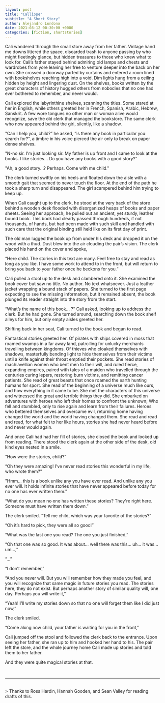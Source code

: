 ```yaml
---
layout: post
title: "Calliope"
subtitle: "A Short Story"
author: Alejandro Londono
date: 2021-08-12 00:30:00 +0000
categories: [fiction, shortstories]
---
```


Cali wandered through the small store away from her father. Vintage hand me downs littered the space, discarded trash to anyone passing by who might fleetingly glance, but hidden treasures to those who knew what to look for. Cali’s father stayed behind admiring old lamps and chests and wardrobes from yore leaving her free to venture deeper into the back on her own. She crossed a doorway parted by curtains and entered a room lined with bookshelves reaching high into a void. Dim lights hung from a ceiling hidden by height and lingering dust. On the shelves, books written by the great characters of history hugged others from nobodies that no one had ever bothered to remember, and never would. 

Cali explored the labyrinthine shelves, scanning the titles. Some stared at her in English, while others greeted her in French, Spanish, Arabic, Hebrew, Sanskrit. A few wore tongues no other man or woman alive would recognize, save the old clerk that managed the bookstore. The same clerk who now appeared behind the girl, silently, like a shadow.

"Can I help you, child?” he asked, “Is there any book in particular you search for?", a timbre in his voice pierced the air only to break on paper dense shelves.

"N-no sir. I'm just looking sir. My father is up front and I came to look at the books. I like stories… Do you have any books with a good story?"

"Ah, a good story...? Perhaps. Come with me child."

The clerk turned swiftly on his heels and floated down the aisle with a smooth gait that seemed to never touch the floor. At the end of the path he took a sharp turn and disappeared. The girl scampered behind him trying to keep up.

When Cali caught up to the clerk, he stood at the very back of the store behind a wooden desk flooded with disorganized heaps of books and paper sheets. Seeing her approach, he pulled out an ancient, yet sturdy, leather bound book. This book had clearly passed through hundreds, if not thousands, of hands, but had been made with such skill and handled with such care that the original binding still held like on its first day of print.

The old man lugged the book up from under his desk and dropped it on the wood with a thud. Dust blew into the air clouding the pair’s vision. The clerk placed his hand on the cover and spoke,

“Here child. The stories in this text are many. Feel free to stay and read as long as you like. I have some work to attend to in the front, but will return to bring you back to your father once he beckons for you.”

Cali pulled a stool up to the desk and clambered onto it. She examined the book cover but saw no title. No author. No text whatsoever. Just a leather jacket wrapping a bound stack of papers. She turned to the first page expecting to see the missing information, but it remained absent, the book plunged its reader straight into the story from the start. 

“What’s the name of this book… ?” Cali asked, looking up to address the clerk. But he had gone. She turned around, searching down the book shelf alleys for him, but only empty aisles greeted her.

Shifting back in her seat, Cali turned to the book and began to read. 


Fantastical stories greeted her. Of pirates with ships covered in moss that roamed swamps in a far away land, patrolling for unlucky merchants travelling between kingdoms.  Of thieves who cloaked themselves with shadows, masterfully bending light to hide themselves from their victims until a knife against their throat emptied their pockets. She read stories of machiavellian women who bent men to their will, and ruled fierce, expanding empires, paired with tales of a maiden who travelled through the centuries curing lepers, restoring burn victims, and remitting cancer patients. She read of great beasts that once roamed the earth hunting humans for sport. She read of the beginning of a universe much like ours, and how everything in it came to be. She met the characters of this universe and witnessed the great and terrible things they did. She embarked on adventures with heroes who left their homes to confront the unknown; Who fell and stumbled, only to rise again and learn from their failures. Heroes who bettered themselves and overcame evil, returning home having changed the world and the world having changed them. She read and read and read, for what felt to her like hours, stories she had never heard before and never would again. 

And once Cali had had her fill of stories, she closed the book and looked up from reading. There stood the clerk again at the other side of the desk, old kind eyes nested in a smile. 

“How were the stories, child?”

“Oh they were amazing! I’ve never read stories this wonderful in my life, who wrote them?”

"Hmm... this is a book unlike any you have ever read. And unlike any you ever will. It holds infinite stories that have never appeared before today for no one has ever written them."

“What do you mean no one has written these stories? They're right here. Someone must have written them down.”



The clerk smiled. “Tell me child, which was your favorite of the stories?”

“Oh it’s hard to pick, they were all so good!”

“What was the last one you read? The one you just finished,”

“Oh that one was so good. It was about… well there was this… uh… it was… um…,”

“...”

“I don’t remember,”

“And you never will. But you will remember how they made you feel, and you will recognize that same magic in future stories you read. The stories here, they do not exist. But perhaps another story of similar quality will, one day. Perhaps you will write it,”

“Yeah! I’ll write my stories down so that no one will forget them like I did just now,”

The clerk smiled.

“Come along now child, your father is waiting for you in the front,”

Cali jumped off the stool and followed the clerk back to the entrance. Upon seeing her father, she ran up to him and hooked her hand to his. The pair left the store, and the whole journey home Cali made up stories and told them to her father.

And they were quite magical stories at that.

<br>

___
<br>
> Thanks to Ross Hardin, Hannah Gooden, and Sean Valley for reading drafts of this.
